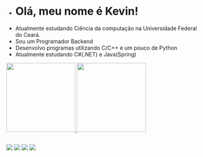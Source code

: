 - # Olá, meu nome é Kevin!
- Atualmente estudando Ciência da computação na Universidade Federal do Ceará.
- Sou um Programador Backend
- Desenvolvo programas utilizando C/C++ e um pouco de Python
- Atualmente estudando C#(.NET) e Java(Spring)

<div>
  <a href="https://github.com/Kevin439560">
  <img height = "180cm" src = "https://github-readme-stats.vercel.app/api?username=Kevin439560&hide=contribs&show_icons=true&theme=gotham"/>
  <img height = "180cm" src = "https://github-readme-stats.vercel.app/api/top-langs/?username=Kevin439560&show_icons=true&theme=gotham"/>
    
    
</div>
  
  ##

  <div>
    <a href = "mailto:kevin.freitas560@gmail.com"><img src="https://img.shields.io/badge/Gmail-D14836?style=for-the-badge&logo=gmail&logoColor=white" target="_blank"></a>
       <a href="https://www.instagram.com/kevin_freitas_sales/" target="_blank"><img src="https://img.shields.io/badge/-Instagram-%23E4405F?style=for-the-badge&logo=instagram&logoColor=white" target="_blank"></a>
    <a href="https://www.linkedin.com/in/kevin-freitas-1814a8236/" target="_blank"><img src="https://img.shields.io/badge/-LinkedIn-%230077B5?style=for-the-badge&logo=linkedin&logoColor=white" target="_blank"></a> 
    <a href="https://www.reddit.com/user/Consistent-Key-1955/" target="_blank"><img src="https://img.shields.io/badge/Reddit-FF4500?style=for-the-badge&logo=reddit&logoColor=white" target="_blank"></a> 
  </div>
  

